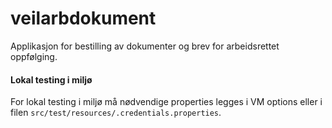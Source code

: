 # veilarbdokument

Applikasjon for bestilling av dokumenter og brev for arbeidsrettet oppfølging.

#### Lokal testing i miljø
For lokal testing i miljø må nødvendige properties legges i VM options eller i filen
`src/test/resources/.credentials.properties`.
